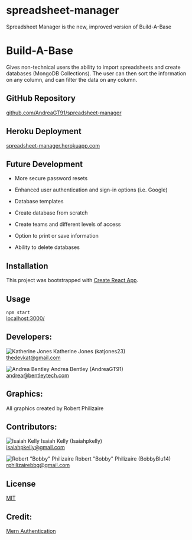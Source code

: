 # spreadsheet-manager
Spreadsheet Manager is the new, improved version of Build-A-Base

# Build-A-Base

Gives non-technical users the ability to import spreadsheets and create databases (MongoDB Collections). The user can then sort the information on any column, and can filter the data on any column.

## GitHub Repository
[github.com/AndreaGT91/spreadsheet-manager](https://github.com/AndreaGT91/spreadsheet-manager)

## Heroku Deployment
[spreadsheet-manager.herokuapp.com](https://spreadsheet-manager.herokuapp.com/)

## Future Development
* More secure password resets

* Enhanced user authentication and sign-in options (i.e. Google)

* Database templates

* Create database from scratch

* Create teams and different levels of access

* Option to print or save information

* Ability to delete databases


## Installation 
This project was bootstrapped with [Create React App](https://github.com/facebook/create-react-app). 

## Usage 
 `npm start`   
 [localhost:3000/](http://localhost:3000/)

## Developers:

![Katherine Jones](https://avatars3.githubusercontent.com/u/53064219?s=48&u=d7e96227dd73ed6f70d940091ab354c6ef4cb7d2&v=4)  Katherine Jones  (katjones23)     
[thedevkat@gmail.com](mailto:thedevkat@gmail.com)

![Andrea Bentley](https://avatars2.githubusercontent.com/u/58275699?v=4&s=48)  Andrea Bentley  (AndreaGT91)     
[andrea@bentleytech.com](mailto:andrea@bentleytech.com)

## Graphics:
All graphics created by Robert Philizaire

## Contributors:

![Isaiah Kelly](https://avatars3.githubusercontent.com/u/61264828?s=48&u=85c3af334051baca42c09bd68c228ef867438da7&v=4)  Isaiah Kelly  (Isaiahpkelly)     
[isaiahpkelly@gmail.com](mailto:isaiahpkelly@gmail.com)

![Robert "Bobby" Philizaire](https://avatars1.githubusercontent.com/u/61440982?s=48&u=d95627ea649639a806d05664e3d53a247a2ef0ce&v=4)  Robert "Bobby" Philizaire  (BobbyBlu14)     
[rphilizairebbg@gmail.com](mailto:rphilizairebbg@gmail.com)

## License
[MIT](https://choosealicense.com/licenses/mit/)

## Credit:
[Mern Authentication](https://blog.bitsrc.io/build-a-login-auth-app-with-mern-stack-part-1-c405048e3669)

